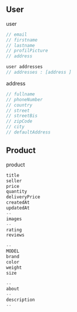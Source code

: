 ## User

user

```js
// email
// firstname
// lastname
// profilPicture
// address

user addresses
// addresses : [address ]
```

address

```js
// fullname
// phoneNumber
// country
// street
// streetBis
// zipCode
// city
// defaultAddress
```

## Product

product

```js
title
seller
price
quantity
deliveryPrice
createdAt
updatedAt
--
images
--
rating
reviews

--
MODEL
brand
color
weight
size

--
about
--
description
--
```
